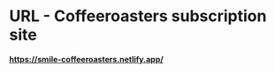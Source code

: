# URL - Coffeeroasters subscription site

<strong>https://smile-coffeeroasters.netlify.app/</strong>



